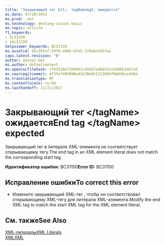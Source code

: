 ```yaml
---
title: "Закрывающий тег &lt;- tagName&gt; ожидается"
ms.date: 07/20/2015
ms.prod: .net
ms.technology: devlang-visual-basic
ms.topic: article
f1_keywords:
- bc31150
- vbc31150
helpviewer_keywords: BC31150
ms.assetid: 92cd9fef-29f0-446b-b7a5-229a8e345fae
caps.latest.revision: "6"
author: dotnet-bot
ms.author: dotnetcontent
ms.openlocfilehash: cf63510af209882c4916fad8d331c64d6b1467ad
ms.sourcegitcommit: 4f3fef493080a43e70e951223894768d36ce430a
ms.translationtype: MT
ms.contentlocale: ru-RU
ms.lasthandoff: 11/21/2017
---
```

# <a name="end-tag-lttagnamegt-expected"></a><span data-ttu-id="c18a6-102">Закрывающий тег &lt;/tagName&gt; ожидается</span><span class="sxs-lookup"><span data-stu-id="c18a6-102">End tag &lt;/tagName&gt; expected</span></span>
<span data-ttu-id="c18a6-103">Закрывающий тег в литерале XML-элемента не соответствует открывающему тегу.</span><span class="sxs-lookup"><span data-stu-id="c18a6-103">The end tag in an XML element literal does not match the corresponding start tag.</span></span>  
  
 <span data-ttu-id="c18a6-104">**Идентификатор ошибки:** BC31150</span><span class="sxs-lookup"><span data-stu-id="c18a6-104">**Error ID:** BC31150</span></span>  
  
## <a name="to-correct-this-error"></a><span data-ttu-id="c18a6-105">Исправление ошибки</span><span class="sxs-lookup"><span data-stu-id="c18a6-105">To correct this error</span></span>  
  
-   <span data-ttu-id="c18a6-106">Измените закрывающий XML-тег , чтобы он соответствовал открывающему XML-тегу для литерала XML-элемента.</span><span class="sxs-lookup"><span data-stu-id="c18a6-106">Modify the end XML tag to match the start XML tag for the XML element literal.</span></span>  
  
## <a name="see-also"></a><span data-ttu-id="c18a6-107">См. также</span><span class="sxs-lookup"><span data-stu-id="c18a6-107">See Also</span></span>  
 [<span data-ttu-id="c18a6-108">XML-литералы</span><span class="sxs-lookup"><span data-stu-id="c18a6-108">XML Literals</span></span>](../../visual-basic/language-reference/xml-literals/index.md)  
 [<span data-ttu-id="c18a6-109">XML</span><span class="sxs-lookup"><span data-stu-id="c18a6-109">XML</span></span>](../../visual-basic/programming-guide/language-features/xml/index.md)
